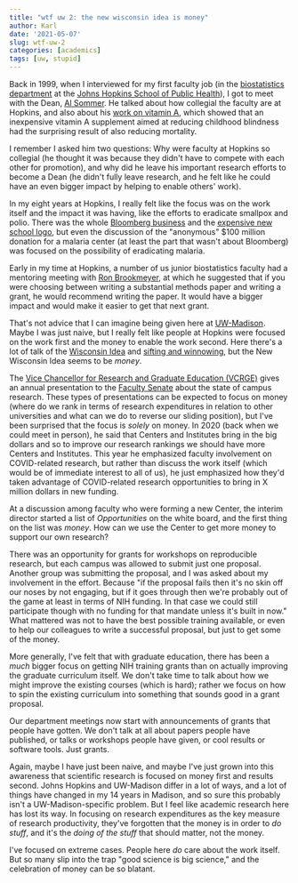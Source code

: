 ```yaml
---
title: "wtf uw 2: the new wisconsin idea is money"
author: Karl
date: '2021-05-07'
slug: wtf-uw-2
categories: [academics]
tags: [uw, stupid]
---
```


Back in 1999, when I interviewed for my first faculty job (in the
[biostatistics
department](https://www.jhsph.edu/departments/biostatistics/) at the
[Johns Hopkins School of Public Health](https://www.jhsph.edu)), I got
to meet with the Dean, [Al
Sommer](https://en.wikipedia.org/wiki/Alfred_Sommer).
He talked about how collegial the faculty are at
Hopkins, and also about his [work on vitamin
A](https://doi.org/10.1016%2Fs0140-6736%2886%2991157-8), which showed
that an inexpensive vitamin A supplement aimed at reducing childhood
blindness had the surprising result of also reducing mortality.

I remember I asked him two questions: Why were faculty at Hopkins so
collegial (he thought it was because they didn't have to compete with each
other for promotion), and why did he leave his important research efforts to
become a Dean (he didn't fully leave research, and he felt like he
could have an even bigger impact by helping to enable others' work).

In my eight years at Hopkins, I really felt
like the focus was on the work itself and the impact it was having,
like the efforts to eradicate smallpox and polio. There was the
whole [Bloomberg
business](https://www.jhsph.edu/news/news-releases/2001/bloomberg-name.html)
and the [expensive new school
logo](https://kbroman.org/blog/2012/11/16/the-hopkins-sph-logo-part-1/),
but even the discussion of the "anonymous" $100 million donation for a
malaria center (at least the part that wasn't about
Bloomberg) was focused on the possibility of eradicating malaria.

Early in my time at Hopkins, a number of us junior
biostatistics faculty had a mentoring meeting with [Ron
Brookmeyer](https://ph.ucla.edu/faculty/brookmeyer), at which he suggested
that if you were choosing between writing a substantial methods paper
and writing a grant, he would recommend writing the paper. It
would have a bigger impact and would make it easier to get that
next grant.

That's not advice that I can imagine being given here at
[UW-Madison](https://www.wisc.edu). Maybe I was just naive, but I
really felt like people at Hopkins were focused on the work first and
the money to enable the work second. Here there's a lot of talk of the
[Wisconsin Idea](https://www.wisc.edu/wisconsin-idea/) and [sifting
and
winnowing](https://news.wisc.edu/sifting-and-winnowing-turns-125/),
but the New Wisconsin Idea seems to be _money_.

The [Vice Chancellor for Research and Graduate Education
(VCRGE)](https://research.wisc.edu/about/leadership/) gives an annual
presentation to the [Faculty
Senate](https://secfac.wisc.edu/governance/faculty-senate/) about
the state of campus research.
These types of presentations can be expected to focus on money (where do we rank in terms of
research expenditures in relation to other universities and what can
we do to reverse our sliding position), but I've been surprised that
the focus is _solely_ on money.
In 2020 (back when we could meet in person), he said that
Centers and Institutes bring in the big dollars and so to improve our
research rankings we should have more Centers and Institutes. This
year he emphasized faculty involvement on COVID-related research,
but rather than discuss the work itself (which would be of immediate
interest to all of us), he just emphasized how
they'd taken advantage of COVID-related research
opportunities to bring in X million dollars in new funding.

At a discussion among faculty who were forming a new Center, the interim director
started a list of _Opportunities_ on the white board, and the first
thing on the list was _money_. How can we use the Center to get
more money to support our own research?

There was an opportunity for grants for workshops on reproducible research,
but each campus was allowed to submit just one proposal. Another group
was submitting the proposal, and I was asked about my involvement in the effort.
Because "if the proposal fails then it's no skin off
our noses by not engaging, but if it goes through then we're probably
out of the game at least in terms of NIH funding. In that case we
could still participate though with no funding for that mandate unless
it's built in now." What mattered was not to have the best
possible training available, or even to help our colleagues to
write a successful proposal, but just to get some of the money.

More generally, I've felt that with graduate education, there has been
a _much_ bigger focus on getting NIH training grants than on actually
improving the graduate curriculum itself. We don't take time to talk
about how we might improve the existing courses (which is hard);
rather we focus on how to spin the existing curriculum into something
that sounds good in a grant proposal.

Our department meetings now start with announcements of grants that
people have gotten. We don't talk at all about papers people have
published, or talks or workshops people have given, or cool results or
software tools. Just grants.

Again, maybe I have just been naive, and maybe I've just grown into
this awareness that scientific research is focused on money first and
results second. Johns Hopkins and UW-Madison differ in a lot of
ways, and a lot of things have changed in my 14 years in Madison, and so
sure this probably isn't a UW-Madison-specific problem. But I feel
like academic research here has lost its way. In focusing on
research expenditures as the key measure of research productivity,
they've forgotten that the money is in order to _do stuff_, and it's the
_doing of the stuff_ that should matter, not the money.

I've focused on extreme cases. People here _do_ care about the work
itself. But so many slip into the trap "good science is big science,"
and the celebration of money can be so blatant.
